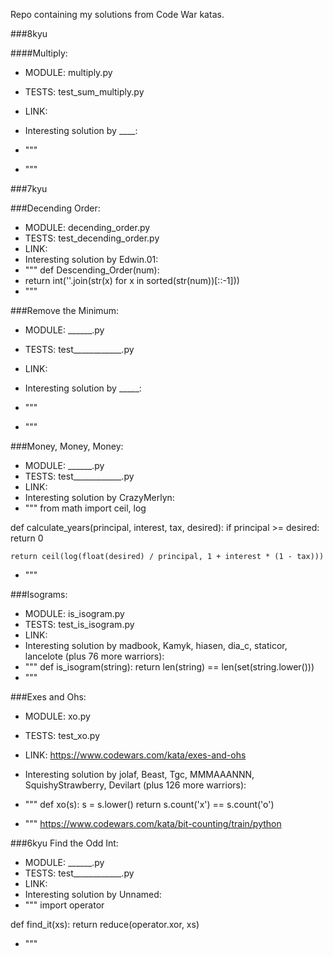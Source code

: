 Repo containing my solutions from Code War katas.

###8kyu

####Multiply:
- MODULE: multiply.py
- TESTS: test_sum_multiply.py
- LINK:
- Interesting solution by ____:
- """

- """

###7kyu

###Decending Order:
- MODULE: decending_order.py
- TESTS: test_decending_order.py
- LINK:
- Interesting solution by Edwin.01:
- """ def Descending_Order(num):
-    return int(''.join(str(x) for x in sorted(str(num))[::-1]))
- """

###Remove the Minimum:
- MODULE: ______.py
- TESTS: test____________.py
- LINK:
- Interesting solution by _____:
- """

- """

###Money, Money, Money:
- MODULE: ______.py
- TESTS: test____________.py
- LINK:
- Interesting solution by CrazyMerlyn:
- """
from math import ceil, log

def calculate_years(principal, interest, tax, desired):
    if principal >= desired: return 0

    return ceil(log(float(desired) / principal, 1 + interest * (1 - tax)))
- """


###Isograms:
- MODULE: is_isogram.py
- TESTS: test_is_isogram.py
- LINK:
- Interesting solution by madbook, Kamyk, hiasen, dia_c, staticor, lancelote (plus 76 more warriors):
- """
def is_isogram(string):
    return len(string) == len(set(string.lower()))
- """

###Exes and Ohs:
- MODULE: xo.py
- TESTS: test_xo.py
- LINK: https://www.codewars.com/kata/exes-and-ohs
- Interesting solution by jolaf, Beast, Tgc, MMMAAANNN, SquishyStrawberry, Devilart (plus 126 more warriors):
- """
def xo(s):
    s = s.lower()
    return s.count('x') == s.count('o')

- """
https://www.codewars.com/kata/bit-counting/train/python


###6kyu Find the Odd Int:
- MODULE: ______.py
- TESTS: test____________.py
- LINK:
- Interesting solution by Unnamed:
- """
import operator

def find_it(xs):
    return reduce(operator.xor, xs)
- """
